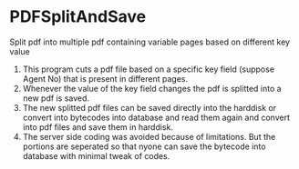 # PDFSplitAndSave
Split pdf into multiple pdf containing variable pages based on different key value

1. This program cuts a pdf file based on a specific key field (suppose Agent No) that is present in different pages.
2. Whenever the value of the key field changes the pdf is splitted into a new pdf is saved.
3. The new splitted pdf files can be saved directly into the harddisk or convert into bytecodes into database and read them again and
   convert into pdf files and save them in harddisk.
4. The server side coding was avoided because of limitations. But the portions are seperated so that nyone can save the bytecode into database
   with minimal tweak of codes.
